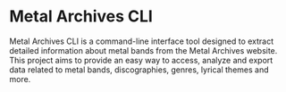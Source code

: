 # Metal Archives CLI
Metal Archives CLI is a command-line interface tool designed to extract detailed information about metal bands from the Metal Archives website. This project aims to provide an easy way to access, analyze and export data related to metal bands, discographies, genres, lyrical themes and more.
